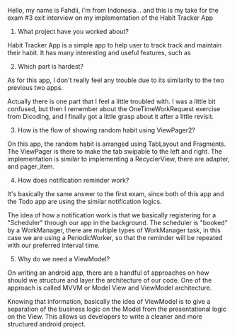 Hello, my name is Fahdii, i'm from Indonesia... and this is my take for the exam #3 exit interview on my implementation of the Habit Tracker App

1. What project have you worked about?

Habit Tracker App is a simple app to help user to track track and maintain their habit. It has many interesting and useful features, such as

2. Which part is hardest?

As for this app, I don't really feel any trouble due to its similarity to the two previous two apps.

Actually there is one part that I feel a little troubled with. I was a little bit confused, but then I remember about the OneTimeWorkRequest exercise from Dicoding, and I finally got a little grasp about it after a little revisit.

3. How is the flow of showing random habit using ViewPager2?

On this app, the random habit is arranged using TabLayout and Fragments. The ViewPager is there to make the tab swipable to the left and right. The implementation is similar to implementing a RecyclerView, there are adapter, and pager_item.

4. How does notification reminder work?

It's basically the same answer to the first exam, since both of this app and the Todo app are using the similar notification logics.

The idea of how a notification work is that we basically registering for a "Scheduler" through our app in the background.
The scheduler is "booked" by a WorkManager, there are multiple types of WorkManager task, in this case we are using a PeriodicWorker, so that the reminder will be repeated with our preferred interval time.

5. Why do we need a ViewModel?

On writing an android app, there are a handful of approaches on how should we structure and layer the architecture of our code. One of the approach is called MVVM or Model View and ViewModel architecture.

Knowing that information, basically the idea of ViewModel is to give a separation of the business logic on the Model from the presentational logic on the View. This allows us developers to write a cleaner and more structured android project.
